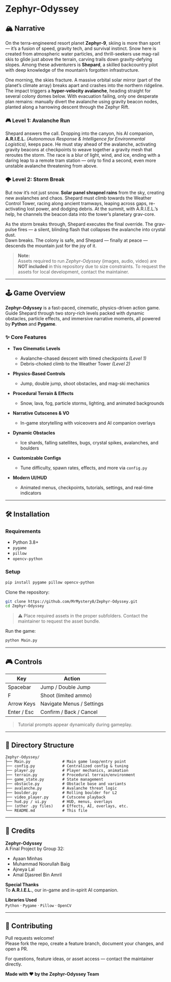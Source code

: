 # Zephyr-Odyssey

## 🏔️ Narrative

On the terra-engineered resort planet **Zephyr‑9**, skiing is more than sport — it’s a fusion of speed, gravity tech, and survival instinct. Snow here is created from atmospheric water particles, and thrill-seekers use mag-rail skis to glide just above the terrain, carving trails down gravity-defying slopes. Among these adventurers is **Shepard**, a skilled backcountry pilot with deep knowledge of the mountain’s forgotten infrastructure.

One morning, the skies fracture. A massive orbital solar mirror (part of the planet’s climate array) breaks apart and crashes into the northern ridgeline. The impact triggers a **hyper-velocity avalanche**, heading straight for several colony domes below. With evacuation failing, only one desperate plan remains: manually divert the avalanche using gravity beacon nodes, planted along a harrowing descent through the Zephyr Rift.

### 🎮 Level 1: Avalanche Run

Shepard answers the call. Dropping into the canyon, his AI companion, **A.R.I.E.L.** *(Autonomous Response & Intelligence for Environmental Logistics)*, keeps pace. He must stay ahead of the avalanche, activating gravity beacons at checkpoints to weave together a gravity mesh that reroutes the storm. The race is a blur of light, wind, and ice, ending with a daring leap to a remote tram station — only to find a second, even more unstable avalanche threatening from above.

### 🌩️ Level 2: Storm Break

But now it’s not just snow. **Solar panel shrapnel rains** from the sky, creating new avalanches and chaos. Shepard must climb towards the Weather Control Tower, racing along ancient tramways, leaping across gaps, re-activating lost power, and dodging debris. At the summit, with A.R.I.E.L.’s help, he channels the beacon data into the tower’s planetary grav-core.

As the storm breaks through, Shepard executes the final override. The grav-pulse fires — a silent, blinding flash that collapses the avalanche into crystal dust.  
Dawn breaks. The colony is safe, and Shepard — finally at peace — descends the mountain just for the joy of it.

> **Note:**  
> Assets required to run *Zephyr-Odyssey* (images, audio, video) are **NOT included** in this repository due to size constraints. To request the assets for local development, contact the maintainer.

---

## 🕹️ Game Overview

**Zephyr-Odyssey** is a fast-paced, cinematic, physics-driven action game. Guide Shepard through two story-rich levels packed with dynamic obstacles, particle effects, and immersive narrative moments, all powered by **Python** and **Pygame**.

### ✨ Core Features

- **Two Cinematic Levels**
  - Avalanche-chased descent with timed checkpoints *(Level 1)*
  - Debris-choked climb to the Weather Tower *(Level 2)*

- **Physics-Based Controls**
  - Jump, double jump, shoot obstacles, and mag-ski mechanics

- **Procedural Terrain & Effects**
  - Snow, lava, fog, particle storms, lighting, and animated backgrounds

- **Narrative Cutscenes & VO**
  - In-game storytelling with voiceovers and AI companion overlays

- **Dynamic Obstacles**
  - Ice shards, falling satellites, bugs, crystal spikes, avalanches, and boulders

- **Customizable Configs**
  - Tune difficulty, spawn rates, effects, and more via `config.py`

- **Modern UI/HUD**
  - Animated menus, checkpoints, tutorials, settings, and real-time indicators

---

## 🛠️ Installation

### Requirements

- Python 3.8+
- `pygame`
- `pillow`
- `opencv-python`

### Setup

```bash
pip install pygame pillow opencv-python
```

Clone the repository:

```bash
git clone https://github.com/MrMystery8/Zephyr-Odyssey.git
cd Zephyr-Odyssey
```

> ⚠️ Place required assets in the proper subfolders. Contact the maintainer to request the asset bundle.

Run the game:

```bash
python Main.py
```

---

## 🎮 Controls

| Key        | Action                        |
|------------|-------------------------------|
| Spacebar   | Jump / Double Jump            |
| F          | Shoot (limited ammo)          |
| Arrow Keys | Navigate Menus / Settings     |
| Enter / Esc| Confirm / Back / Cancel       |

> Tutorial prompts appear dynamically during gameplay.

---

## 📁 Directory Structure

```
Zephyr-Odyssey/
├── Main.py              # Main game loop/entry point
├── config.py            # Centralized config & tuning
├── player.py            # Player mechanics, animation
├── terrain.py           # Procedural terrain/environment
├── game_state.py        # State management
├── obstacle.py          # Obstacle base and variants
├── avalanche.py         # Avalanche threat logic
├── boulder.py           # Rolling boulder for L2
├── video_player.py      # Cutscene playback
├── hud.py / ui.py       # HUD, menus, overlays
├── (other .py files)    # Effects, AI, overlays, etc.
└── README.md            # This file
```

---

## 🙌 Credits

**Zephyr-Odyssey**  
A Final Project by Group 32:
- Ayaan Minhas  
- Muhammad Noorullah Baig  
- Ajneya Lal  
- Amal Djasreel Bin Amril

**Special Thanks**  
To **A.R.I.E.L.**, our in-game and in-spirit AI companion.

**Libraries Used**  
`Python` · `Pygame` · `Pillow` · `OpenCV`

---

## 🤝 Contributing

Pull requests welcome!  
Please fork the repo, create a feature branch, document your changes, and open a PR.

For questions, feature ideas, or asset access — contact the maintainer directly.

**Made with ❤️ by the Zephyr-Odyssey Team**
